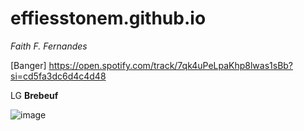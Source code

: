 # effiesstonem.github.io
*Faith F. Fernandes*

[Banger] https://open.spotify.com/track/7qk4uPeLpaKhp8lwas1sBb?si=cd5fa3dc6d4c4d48

LG **Brebeuf**

![image](https://user-images.githubusercontent.com/122419160/212209549-4341bdbc-9d28-4b8d-ba8f-043ebab2e707.png)
